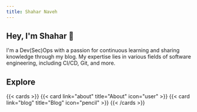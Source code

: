 ```yaml
---
title: Shahar Naveh
---
```


## Hey, I'm Shahar 👋
I'm a Dev(Sec)Ops with a passion for continuous learning and sharing knowledge through my blog. My expertise lies in various fields of software engineering, including CI/CD, Git, and more.

## Explore

{{< cards >}}
  {{< card link="about" title="About" icon="user" >}}
  {{< card link="blog" title="Blog" icon="pencil" >}}
{{< /cards >}}
